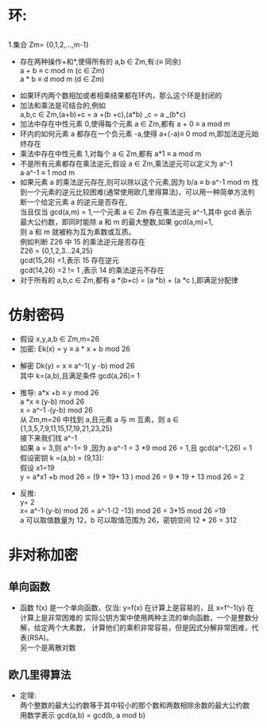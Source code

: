 # 环:

##

1.集合 Zm= {0,1,2,...,m-1}

- 存在两种操作+和\*,使得所有的 a,b ∈ Zm,有:(≡ 同余)  
   a + b ≡ c mod m (c ∈ Zm)  
   a \* b ≡ d mod m (d ∈ Zm)

* 如果环内两个数相加或者相乘结果都在环内，那么这个环是封闭的
* 加法和乘法是可结合的,例如  
  a,b,c ∈ Zm,(a+b)+c = a +(b +c),(a\*b) _c = a _(b\*c)
* 加法中存在中性元素 0,使得每个元素 a ∈ Zm,都有 a + 0 ≡ a mod m
* 环内的如何元素 a 都存在一个负元素 -a,使得 a+(-a)≡ 0 mod m,即加法逆元始终存在
* 乘法中存在中性元素 1,对每个 a ∈ Zm,都有 a\*1 ≡ a mod m
* 不是所有元素都存在乘法逆元,假设 a ∈ Zm,乘法逆元可以定义为 a^-1  
  a·a^-1 ≡ 1 mod m
* 如果元素 a 的乘法逆元存在,则可以除以这个元素,因为 b/a ≡ b·a^-1 mod m
  找到一个元素的逆元比较困难(通常使用欧几里得算法)，可以用一种简单方法判断一个给定元素 a 的逆元是否存在,  
  当且仅当 gcd(a,m) = 1,一个元素 a ∈ Zm 存在乘法逆元 a^-1,其中 gcd 表示最大公约数，即同时能除 a 和 m 的最大整数,如果 gcd(a,m)=1,  
  则 a 和 m 就被称为互为素数或互质。  
  例如判断 Z26 中 15 的乘法逆元是否存在  
  Z26 = {0,1,2,3...24,25}  
  gcd(15,26) =1,表示 15 存在逆元  
  gcd(14,26) =2 != 1 ,表示 14 的乘法逆元不存在
* 对于所有的 a,b,c ∈ Zm,都有 a *(b+c) = (a *b) + (a \*c ),即满足分配律

# 仿射密码

- 假设 x,y,a,b ∈ Zm,m=26
- 加密: Ek(x) = y ≡ a \* x + b mod 26

* 解密 Dk(y) = x ≡ a^-1( y -b) mod 26  
  其中 k=(a,b),且满足条件 gcd(a,26)= 1
* 推导:
  a\*x +b ≡ y mod 26  
  a \*x ≡ (y-b) mod 26  
  x = a^-1 ·(y-b) mod 26  
  从 Zm,m=26 中找到 a,且元素 a 与 m 互素，则 a ∈ {1,3,5,7,9,11,15,17,19,21,23,25}  
  接下来我们找 a^-1  
  如果 a = 3,则 a^-1= 9 ,因为 a·a^-1 = 3 \*9 mod 26 = 1,且 gcd(a^-1,26) = 1  
  假设密钥 k =(a,b) = (9,13):  
  假设 x1=19  
  y = a*x1 +b mod 26 = (9 * 19+ 13 ) mod 26 = 9 \* 19 + 13 mod 26 = 2

* 反推:  
  y= 2  
  x= a^-1·(y-b) mod 26 = a^-1·(2 -13) mod 26 = 3\*15 mod 26 =19  
  a 可以取值数量为 12，b 可以取值范围为 26，密钥空间 12 \* 26 = 312

# 非对称加密

## 单向函数

- 函数 f(x) 是一个单向函数，仅当:
  y=f(x) 在计算上是容易的，且 x=f^-1(y) 在计算上是非常困难的
  实际公钥方案中使用两种主流的单向函数，一个是整数分解，给定两个大素数，
  计算他们的乘积非常容易，但是因式分解非常困难，代表(RSA)。  
  另一个是离散对数

## 欧几里得算法

- 定理:  
  两个整数的最大公约数等于其中较小的那个数和两数相除余数的最大公约数  
  用数学表示 gcd(a,b) = gcd(b, a mod b)
